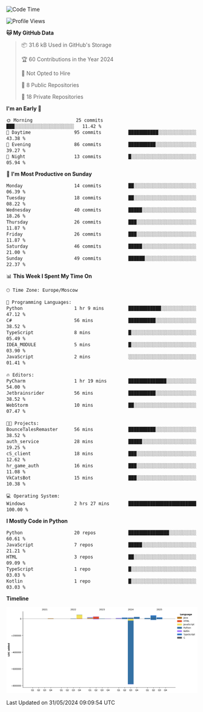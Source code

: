 <!--START_SECTION:waka-->
![Code Time](http://img.shields.io/badge/Code%20Time-344%20hrs%2043%20mins-blue)

![Profile Views](http://img.shields.io/badge/Profile%20Views-0-blue)

**🐱 My GitHub Data** 

> 📦 31.6 kB Used in GitHub's Storage 
 > 
> 🏆 60 Contributions in the Year 2024
 > 
> 🚫 Not Opted to Hire
 > 
> 📜 8 Public Repositories 
 > 
> 🔑 18 Private Repositories 
 > 
**I'm an Early 🐤** 

```text
🌞 Morning                25 commits          ███░░░░░░░░░░░░░░░░░░░░░░   11.42 % 
🌆 Daytime                95 commits          ███████████░░░░░░░░░░░░░░   43.38 % 
🌃 Evening                86 commits          ██████████░░░░░░░░░░░░░░░   39.27 % 
🌙 Night                  13 commits          █░░░░░░░░░░░░░░░░░░░░░░░░   05.94 % 
```
📅 **I'm Most Productive on Sunday** 

```text
Monday                   14 commits          ██░░░░░░░░░░░░░░░░░░░░░░░   06.39 % 
Tuesday                  18 commits          ██░░░░░░░░░░░░░░░░░░░░░░░   08.22 % 
Wednesday                40 commits          █████░░░░░░░░░░░░░░░░░░░░   18.26 % 
Thursday                 26 commits          ███░░░░░░░░░░░░░░░░░░░░░░   11.87 % 
Friday                   26 commits          ███░░░░░░░░░░░░░░░░░░░░░░   11.87 % 
Saturday                 46 commits          █████░░░░░░░░░░░░░░░░░░░░   21.00 % 
Sunday                   49 commits          ██████░░░░░░░░░░░░░░░░░░░   22.37 % 
```


📊 **This Week I Spent My Time On** 

```text
🕑︎ Time Zone: Europe/Moscow

💬 Programming Languages: 
Python                   1 hr 9 mins         ████████████░░░░░░░░░░░░░   47.12 % 
C#                       56 mins             ██████████░░░░░░░░░░░░░░░   38.52 % 
TypeScript               8 mins              █░░░░░░░░░░░░░░░░░░░░░░░░   05.49 % 
IDEA_MODULE              5 mins              █░░░░░░░░░░░░░░░░░░░░░░░░   03.90 % 
JavaScript               2 mins              ░░░░░░░░░░░░░░░░░░░░░░░░░   01.41 % 

🔥 Editors: 
PyCharm                  1 hr 19 mins        ██████████████░░░░░░░░░░░   54.00 % 
Jetbrainsrider           56 mins             ██████████░░░░░░░░░░░░░░░   38.52 % 
WebStorm                 10 mins             ██░░░░░░░░░░░░░░░░░░░░░░░   07.47 % 

🐱‍💻 Projects: 
BounceTalesRemaster      56 mins             ██████████░░░░░░░░░░░░░░░   38.52 % 
auth_service             28 mins             █████░░░░░░░░░░░░░░░░░░░░   19.25 % 
cS_client                18 mins             ███░░░░░░░░░░░░░░░░░░░░░░   12.62 % 
hr_game_auth             16 mins             ███░░░░░░░░░░░░░░░░░░░░░░   11.08 % 
VkCatsBot                15 mins             ███░░░░░░░░░░░░░░░░░░░░░░   10.38 % 

💻 Operating System: 
Windows                  2 hrs 27 mins       █████████████████████████   100.00 % 
```

**I Mostly Code in Python** 

```text
Python                   20 repos            ███████████████░░░░░░░░░░   60.61 % 
JavaScript               7 repos             █████░░░░░░░░░░░░░░░░░░░░   21.21 % 
HTML                     3 repos             ██░░░░░░░░░░░░░░░░░░░░░░░   09.09 % 
TypeScript               1 repo              █░░░░░░░░░░░░░░░░░░░░░░░░   03.03 % 
Kotlin                   1 repo              █░░░░░░░░░░░░░░░░░░░░░░░░   03.03 % 
```



**Timeline**

![Lines of Code chart](https://raw.githubusercontent.com/adlemx/adlemx/main/assets/bar_graph.png)


 Last Updated on 31/05/2024 09:09:54 UTC
<!--END_SECTION:waka-->
